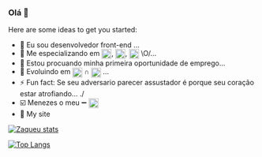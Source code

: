 ### Olá 👋


Here are some ideas to get you started:

- 🔭 Eu sou desenvolvedor front-end ...
- 🌱 Me especializando em <img align="center" height="20px" src="https://img.shields.io/badge/HTML5-E34F26?style=for-the-badge&logo=html5&logoColor=white" alt="html-logo"/>, <img 
align="center" height="20px" src="https://img.shields.io/badge/CSS3-1572B6?style=for-the-badge&logo=css3&logoColor=white" alt="css3-logo"/>, <img align="center" height="20px" src="https://img.shields.io/badge/Java-ED8B00?style=for-the-badge&logo=openjdk&logoColor=white" alt="javascript-logo"/> \O/...
- 🤔 Estou procuando minha primeira oportunidade de emprego...
-  :diamond_shape_with_a_dot_inside: Evoluindo em <img align="center" height="20px" src="https://img.shields.io/badge/JavaScript-323330?style=for-the-badge&logo=javascript&logoColor=F7DF1E" alt="javascript-logo"/> &cap; <img align="center" height="20px" src="https://img.shields.io/badge/React-20232A?style=for-the-badge&logo=react&logoColor=61DAFB" alt="react-logo"/> ...
- ⚡ Fun fact:  Se seu adversario parecer assustador é porque seu coração estar atrofiando... \./
- :ballot_box_with_check: Menezes o meu :heavy_minus_sign: <a href="https://www.linkedin.com/in/zaqueu-aquino-carvalho-menezes/"><img align="center" height="20px" src="https://img.shields.io/badge/LinkedIn-0077B5?style=for-the-badge&logo=linkedin&logoColor=white" alt="linkedin-logo"/></a>
- :link: My site 

[![Zaqueu stats](https://github-readme-stats.vercel.app/api?username=ZaqueuMenezes)](https://github.com/anuraghazra/github-readme-stats)

[![Top Langs](https://github-readme-stats.vercel.app/api/top-langs/?username=ZaqueuMenezes)](https://github.com/anuraghazra/github-readme-stats)


